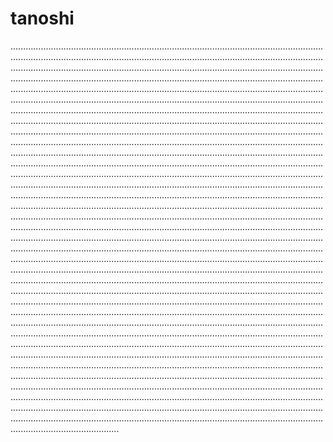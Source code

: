 # tanoshi

...........................................................................................................................................................................................................................................................................................................................................................................................................................................................................................................................................................................................................................................................................................................................................................................................................................................................................................................................................................................................................................................................................................................................................................................................................................................................................................................................................................................................................................................................................................................................................................................................................................................................................................................................................................................................................................................................................................................................................................................................................................................................................................................................................................................................................................................................................................................................................................................................................................................................................................................................................................................................................................................................................................................................................................................................................................................................................................................................................................................................................................................................................................................................................................................................................................................................................................................................................................................................................................................................................................................................................................................................................................................................................................................................................................................................................................................................................................................................................................................................................................................................................................................................................................................................................................................................................................................................................................................................................................................................................................................................................................................................................................................................................................